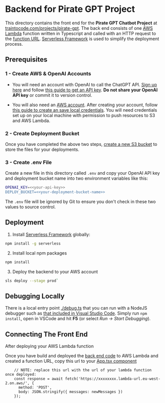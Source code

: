 # Backend for Pirate GPT Project

This directory contains the front end for the **Pirate GPT Chatbot Project** at [traintocode.com/projects/pirate-gpt](https://traintocode.com/projects/pirate-gpt/).  The back end consists of one [AWS Lambda](https://aws.amazon.com/lambda/) function written in Typescript and called with an HTTP request to the [function URL](https://docs.aws.amazon.com/lambda/latest/dg/lambda-urls.html).  [Serverless Framework](https://www.serverless.com/) is used to simplify the deployment process.

## Prerequisites

### 1 - Create AWS & OpenAI Accounts

* You will need an account with OpenAI to call the ChatGPT API.  [Sign up here](https://platform.openai.com/signup) and follow [this guide to get an API key](https://platform.openai.com/docs/quickstart/account-setup).  **Do not share your OpenAI API key** or commit it to version control.

* You will also need an [AWS account](https://aws.amazon.com/resources/create-account/).  After creating your account, follow [this guide to create an save local credentials](https://docs.aws.amazon.com/cli/latest/userguide/cli-chap-welcome.html).  You will need credentials set up on your local machine with permission to push resources to S3 and AWS Lambda.

### 2 - Create Deployment Bucket

Once you have completed the above two steps, [create a new S3 bucket](https://docs.aws.amazon.com/AmazonS3/latest/userguide/create-bucket-overview.html) to store the files for your deployments.

### 3 - Create .env File

Create a new file in this directory called `.env` and copy your OpenAI API key and deployment bucket name into two environment variables like this:

```sh
OPENAI_KEY=<<your-api-key>>
DEPLOY_BUCKET=<<your-deployment-bucket-name>>
```

The `.env` file will be ignored by Git to ensure you don't check in these two values to source control.

## Deployment

1. Install [Serverless Framework](https://www.serverless.com/) globally: 
```sh
npm install -g serverless
```

2. Install local npm packages
```sh
npm install
```

3. Deploy the backend to your AWS account
```sh
sls deploy --stage prod`
```

## Debugging Locally

There is a local entry point [./debug.ts](./debug.ts) that you can run with a NodeJS debugger such as [that included in Visual Studio Code](https://code.visualstudio.com/docs/typescript/typescript-debugging).  Simply run `npm install`, open in VSCode and hit **F5** (or select _Run -> Start Debugging_).


## Connecting The Front End

After deploying your AWS Lambda function





Once you have build and deployed the [back end code](../backend/README.md) to AWS Lambda and created a function URL, copy this url to your [App.tsx component](./src/App.tsx#L24)

```
    // NOTE: replace this url with the url of your lambda function once deployed:
    const response = await fetch('https://xxxxxxxx.lambda-url.eu-west-2.on.aws/', {
      method: 'POST',
      body: JSON.stringify({ messages: newMessages })
    });
```
